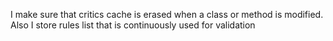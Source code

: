 I make sure that critics cache is erased when a class or method is modified. Also I store rules list that is continuously used for validation